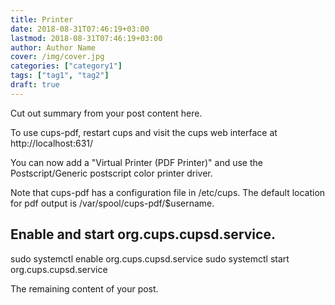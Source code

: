 ```yaml
---
title: Printer
date: 2018-08-31T07:46:19+03:00
lastmod: 2018-08-31T07:46:19+03:00
author: Author Name
cover: /img/cover.jpg
categories: ["category1"]
tags: ["tag1", "tag2"]
draft: true
---
```


Cut out summary from your post content here.

<!--more-->

To use cups-pdf, restart cups and visit the cups
web interface at http://localhost:631/

You can now add a "Virtual Printer (PDF Printer)"
and use the Postscript/Generic postscript color
printer driver.

Note that cups-pdf has a configuration
file in /etc/cups. The default location for
pdf output is /var/spool/cups-pdf/$username.

## Enable and start org.cups.cupsd.service.

sudo systemctl enable org.cups.cupsd.service
sudo systemctl start  org.cups.cupsd.service


The remaining content of your post.
